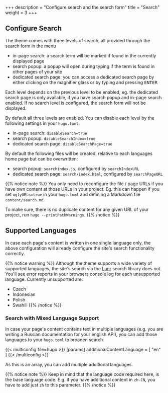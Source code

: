+++
description = "Configure search and the search form"
title = "Search"
weight = 3
+++

## Configure Search

The theme comes with three levels of search, all provided through the search form in the menu

- in-page search: a search term will be marked if found in the currently displayed page
- search popup: a popup will open during typing if the term is found in other pages of your site
- dedicated search page: you can access a dedicated search page by either clicking on the magnifier glass or by typing and pressing <kbd>ENTER</kbd>

Each level depends on the previous level to be enabled, eg. the dedicated search page is only available, if you have search popup and in-page search enabled. If no search level is configured, the search form will not be displayed.

By default all three levels are enabled. You can disable each level by the following settings in your `hugo.toml`:

- in-page search: `disableSearch=true`
- search popup: `disableSearchIndex=true`
- dedicated search page: `disableSearchPage=true`

By default the following files will be created, relative to each languages home page but can be overwritten:

- search popup: `searchindex.js`, configured by `searchIndexURL`
- dedicated search page: `search/index.html`, configured by `searchPageURL`

{{% notice note %}}
You only need to reconfigure the file / page URLs if you have own content at those URLs in your project. Eg. this can happen if you set `uglyURLs=true` in your `hugo.toml` and defining a Markdown file `content/search.md`.

To make sure, there is no duplicate content for any given URL of your project, run `hugo --printPathWarnings`.
{{% /notice %}}

## Supported Languages

In case each page's content is written in one single language only, the above configuration will already configure the site's search functionality correctly.

{{% notice warning %}}
Although the theme supports a wide variety of supported languages, the site's search via the [Lunr](https://lunrjs.com) search library does not.
You'll see error reports in your browsers console log for each unsupported language. Currently unsupported are:

- Czech
- Indonesian
- Polish
- Swahili
{{% /notice %}}

### Search with Mixed Language Support

In case your page's content contains text in multiple languages (e.g. you are writing a Russian documentation for your english API), you can add those languages to your `hugo.toml` to broaden search.

{{< multiconfig file=hugo >}}
[params]
  additionalContentLanguage = [ "en" ]
{{< /multiconfig >}}

As this is an array, you can add multiple additional languages.

{{% notice note %}}
Keep in mind that the language code required here, is the base language code. E.g. if you have additional content in `zh-CN`, you have to add just `zh` to this parameter.
{{% /notice %}}
